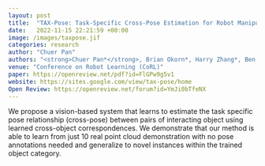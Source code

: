 ```yaml
---
layout: post
title:  "TAX-Pose: Task-Specific Cross-Pose Estimation for Robot Manipulation"
date:   2022-11-15 22:21:59 +00:00
image: /images/taxpose.jif
categories: research
author: "Chuer Pan"
authors: "<strong>Chuer Pan*</strong>, Brian Okorn*, Harry Zhang*, Ben Eisner*, David Held"
venue: "Conference on Robot Learning (CoRL)"
paper: https://openreview.net/pdf?id=FlGPw9g5v1
website: https://sites.google.com/view/tax-pose/home
Open Review: https://openreview.net/forum?id=YmJi0bTfeNX
---
```

We propose a vision-based system that learns to estimate the task specific pose relationship (cross-pose) between pairs of interacting object using learned cross-object correspondences. We demonstrate that our method is able to learn from just 10 real point cloud demonstration with no pose annotations needed and generalize to novel instances within the trained object category.
